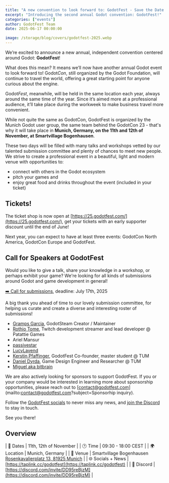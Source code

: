 ```yaml
---
title: "A new convention to look forward to: GodotFest - Save the Date!"
excerpt: "Introducing the second annual Godot convention: GodotFest!"
categories: ["events"]
author: GodotFest Team
date: 2025-06-17 00:00:00

image: /storage/blog/covers/godotfest-2025.webp
---
```


We’re excited to announce a new annual, independent convention centered around Godot: **GodotFest**!

What does this mean? It means we’ll now have another annual Godot event to look forward to! Godot*Con*, still organized
by the Godot Foundation, will continue to travel the world, offering a great starting point for anyone curious about
the engine.

Godot*Fest*, meanwhile, will be held in the same location each year, always around the same time of the year. Since it’s aimed more
at a professional audience, it’ll take place during the workweek to make business travel more convenient.

While not quite the same as GodotCon, GodotFest is organized by the Munich Godot user group,
the same team behind the GodotCon 23 - that's why it will take place in **Munich, Germany,
on the 11th and 12th of November, at Smartvillage Bogenhausen**.

These two days will be filled with many talks and workshops vetted by our talented submission committee
and plenty of chances to meet new people. We strive to create a professional event in a beautiful,
light and modern venue with opportunities to:

- connect with others in the Godot ecosystem
- pitch your games and
- enjoy great food and drinks throughout the event (included in your ticket)


## Tickets!

The ticket shop is now open at [https://25.godotfest.com/](https://25.godotfest.com/), get your tickets with
an early supporter discount until the end of June!

Next year, you can expect to have at least three events: GodotCon North America, GodotCon Europe and GodotFest.

## Call for Speakers at GodotFest

Would you like to give a talk, share your knowledge in a workshop, or perhaps exhibit your game?
We're looking for all kinds of submissions around Godot and game development in general!

[➡️ Call for submissions](https://pretalx.godotfest.com/godotfest-25/), deadline: July 17th, 2025

A big thank you ahead of time to our lovely submission committee,
for helping us curate and create a diverse and interesting roster of submissions!

- [Gramps Garcia](https://godotsteam.com/), GodotSteam Creator / Maintainer
- [Rothio Tome](https://bsky.app/profile/rothiotome.bsky.social),  Twitch development streamer and lead developer @ Patattie Games
- Ariel Mansur
- [passivestar](https://bsky.app/profile/passivestar.bsky.social)
- [LucyLavend](https://www.youtube.com/LucyLavend)
- [Kerstin Pfaffinger](https://www.linkedin.com/in/kerstin-pfaffinger/), GodotFest Co-founder, master student @ TUM
- [Daniel Dyrda](https://dyrda.page/), Game Design Engineer and Researcher @ TUM
- [Miguel aka bitbrain](https://youtube.com/bitbraindev)

We are also actively looking for sponsors to support GodotFest.
If you or your company would be interested in learning more about sponsorship opportunities,
please reach out to [contact@godotfest.com](mailto:contact@godotfest.com?subject=Sponsorhip inquiry).

Follow the [GodotFest socials](https://taplink.cc/godotfest) to never miss any news,
and [join the Discord](https://discord.com/invite/DD95reBjzM) to stay in touch.

See you there!

## Overview

| 📅 Dates          | 11th, 12th of November                                                                                              |
| 🕑 Time           | 09:30 - 18:00 CEST                                                                                                  |
| 🌍 Location       | Munich, Germany                                                                                                     |
| 📍 Venue          | Smartvillage Bogenhausen  <br>[Rosenkavalierplatz 13, 81925 Munich](https://www.openstreetmap.org/node/12025157887) |
| 🌐 Socials + News | [https://taplink.cc/godotfest](https://taplink.cc/godotfest)                                                        |
| 💬 Discord        | [https://discord.com/invite/DD95reBjzM](https://discord.com/invite/DD95reBjzM)                                      |
